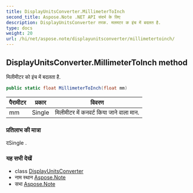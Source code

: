 ```yaml
---
title: DisplayUnitsConverter.MillimeterToInch
second_title: Aspose.Note .NET API संदर्भ के लिए
description: DisplayUnitsConverter तरक. मलमटर क इंच में बदलत है.
type: docs
weight: 20
url: /hi/net/aspose.note/displayunitsconverter/millimetertoinch/
---
```

## DisplayUnitsConverter.MillimeterToInch method

मिलीमीटर को इंच में बदलता है.

```csharp
public static float MillimeterToInch(float mm)
```

| पैरामीटर | प्रकार | विवरण |
| --- | --- | --- |
| mm | Single | मिलीमीटर में कनवर्ट किया जाने वाला मान. |

### प्रतिलाभ की मात्रा

दSingle .

### यह सभी देखें

* class [DisplayUnitsConverter](../)
* नाम स्थान [Aspose.Note](../../displayunitsconverter/)
* सभा [Aspose.Note](../../../)


